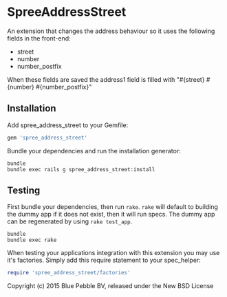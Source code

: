 SpreeAddressStreet
==================

An extension that changes the address behaviour so it uses the following
fields in the front-end:

- street
- number
- number_postfix

When these fields are saved the address1 field is filled with "#{street} #{number} #{number_postfix}"


Installation
------------

Add spree_address_street to your Gemfile:

```ruby
gem 'spree_address_street'
```

Bundle your dependencies and run the installation generator:

```shell
bundle
bundle exec rails g spree_address_street:install
```

Testing
-------

First bundle your dependencies, then run `rake`. `rake` will default to building the dummy app if it does not exist, then it will run specs. The dummy app can be regenerated by using `rake test_app`.

```shell
bundle
bundle exec rake
```

When testing your applications integration with this extension you may use it's factories.
Simply add this require statement to your spec_helper:

```ruby
require 'spree_address_street/factories'
```

Copyright (c) 2015 Blue Pebble BV, released under the New BSD License
